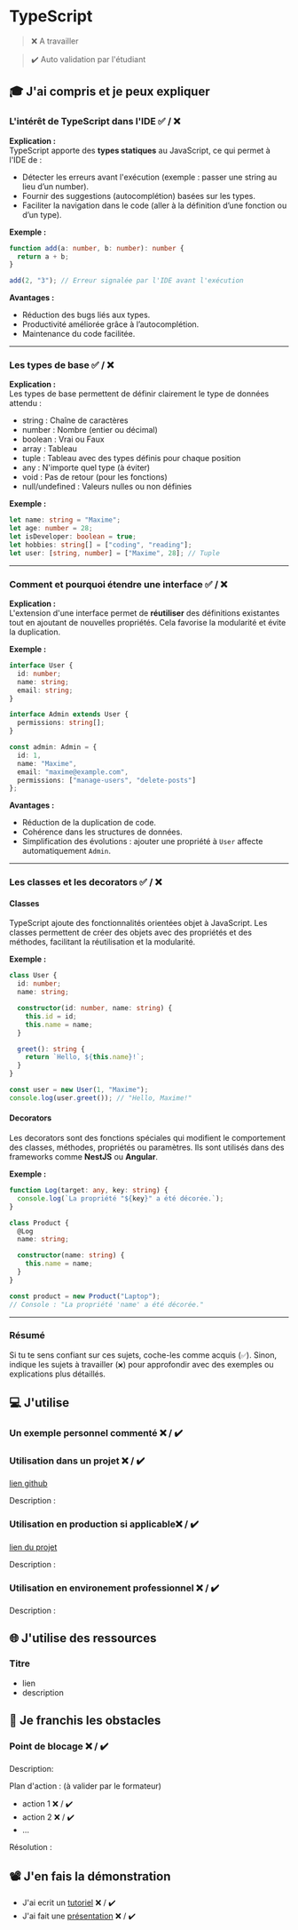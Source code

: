 # TypeScript

> ❌ A travailler

> ✔️ Auto validation par l'étudiant

## 🎓 J'ai compris et je peux expliquer

### L'intérêt de TypeScript dans l'IDE ✅ / ❌

**Explication :**  
TypeScript apporte des **types statiques** au JavaScript, ce qui permet à l'IDE de :  
- Détecter les erreurs avant l'exécution (exemple : passer une string au lieu d’un number).  
- Fournir des suggestions (autocomplétion) basées sur les types.  
- Faciliter la navigation dans le code (aller à la définition d’une fonction ou d’un type).

**Exemple :**
```typescript
function add(a: number, b: number): number {
  return a + b;
}

add(2, "3"); // Erreur signalée par l'IDE avant l'exécution
```

**Avantages :**
- Réduction des bugs liés aux types.
- Productivité améliorée grâce à l’autocomplétion.
- Maintenance du code facilitée.

---

### Les types de base ✅ / ❌

**Explication :**  
Les types de base permettent de définir clairement le type de données attendu :

- string : Chaîne de caractères  
- number : Nombre (entier ou décimal)  
- boolean : Vrai ou Faux  
- array : Tableau  
- tuple : Tableau avec des types définis pour chaque position  
- any : N'importe quel type (à éviter)  
- void : Pas de retour (pour les fonctions)  
- null/undefined : Valeurs nulles ou non définies  

**Exemple :**
```typescript
let name: string = "Maxime";
let age: number = 28;
let isDeveloper: boolean = true;
let hobbies: string[] = ["coding", "reading"];
let user: [string, number] = ["Maxime", 28]; // Tuple
```

---

### Comment et pourquoi étendre une interface ✅ / ❌

**Explication :**  
L'extension d'une interface permet de **réutiliser** des définitions existantes tout en ajoutant de nouvelles propriétés. Cela favorise la modularité et évite la duplication.

**Exemple :**
```typescript
interface User {
  id: number;
  name: string;
  email: string;
}

interface Admin extends User {
  permissions: string[];
}

const admin: Admin = {
  id: 1,
  name: "Maxime",
  email: "maxime@example.com",
  permissions: ["manage-users", "delete-posts"]
};
```

**Avantages :**
- Réduction de la duplication de code.
- Cohérence dans les structures de données.
- Simplification des évolutions : ajouter une propriété à `User` affecte automatiquement `Admin`.

---

### Les classes et les decorators ✅ / ❌

#### Classes  
TypeScript ajoute des fonctionnalités orientées objet à JavaScript. Les classes permettent de créer des objets avec des propriétés et des méthodes, facilitant la réutilisation et la modularité.

**Exemple :**
```typescript
class User {
  id: number;
  name: string;

  constructor(id: number, name: string) {
    this.id = id;
    this.name = name;
  }

  greet(): string {
    return `Hello, ${this.name}!`;
  }
}

const user = new User(1, "Maxime");
console.log(user.greet()); // "Hello, Maxime!"
```

#### Decorators  
Les decorators sont des fonctions spéciales qui modifient le comportement des classes, méthodes, propriétés ou paramètres. Ils sont utilisés dans des frameworks comme **NestJS** ou **Angular**.

**Exemple :**
```typescript
function Log(target: any, key: string) {
  console.log(`La propriété "${key}" a été décorée.`);
}

class Product {
  @Log
  name: string;

  constructor(name: string) {
    this.name = name;
  }
}

const product = new Product("Laptop");
// Console : "La propriété 'name' a été décorée."
```

---

### Résumé  
Si tu te sens confiant sur ces sujets, coche-les comme acquis (`✅`). Sinon, indique les sujets à travailler (`❌`) pour approfondir avec des exemples ou explications plus détaillés.

## 💻 J'utilise

### Un exemple personnel commenté ❌ / ✔️

### Utilisation dans un projet ❌ / ✔️

[lien github](...)

Description :

### Utilisation en production si applicable❌ / ✔️

[lien du projet](...)

Description :

### Utilisation en environement professionnel ❌ / ✔️

Description :

## 🌐 J'utilise des ressources

### Titre

- lien
- description

## 🚧 Je franchis les obstacles

### Point de blocage ❌ / ✔️

Description:

Plan d'action : (à valider par le formateur)

- action 1 ❌ / ✔️
- action 2 ❌ / ✔️
- ...

Résolution :

## 📽️ J'en fais la démonstration

- J'ai ecrit un [tutoriel](...) ❌ / ✔️
- J'ai fait une [présentation](...) ❌ / ✔️
